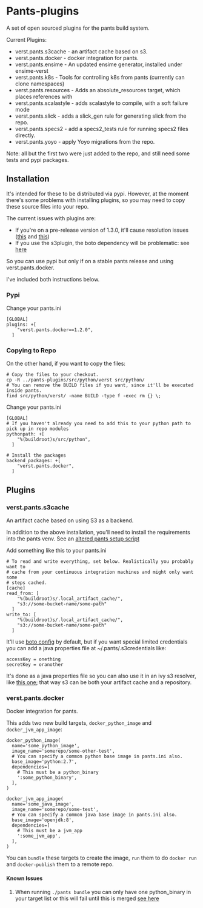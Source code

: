 # Pants-plugins

A set of open sourced plugins for the pants build system.

Current Plugins:

* verst.pants.s3cache - an artifact cache based on s3.
* verst.pants.docker - docker integration for pants.
* verst.pants.ensime - An updated ensime generator, installed under ensime-verst
* verst.pants.k8s - Tools for controlling k8s from pants (currently can clone namespaces)
* verst.pants.resources - Adds an absolute_resources target, which places references with
* verst.pants.scalastyle - adds scalastyle to compile, with a soft failure mode
* verst.pants.slick - adds a slick_gen rule for generating slick from the repo.
* verst.pants.specs2 - add a specs2_tests rule for running specs2 files directly.
* verst.pants.yoyo - apply Yoyo migrations from the repo.

Note: all but the first two were just added to the repo, and still need some tests and pypi packages.

## Installation

It's intended for these to be distributed via pypi. However, at the moment there's some problems with installing plugins, so you may need to copy these source files into your repo.

The current issues with plugins are:

* If you're on a pre-release version of 1.3.0, it'll cause resolution issues ([this](https://github.com/pantsbuild/pex/pull/373) and [this](https://github.com/pantsbuild/pex/pull/374))
* If you use the s3plugin, the boto dependency will be problematic: see [here](https://github.com/pantsbuild/pants/issues/4428)

So you can use pypi but only if on a stable pants release and using verst.pants.docker.

I've included both instructions below.

### Pypi

Change your pants.ini

```
[GLOBAL]
plugins: +[
    "verst.pants.docker==1.2.0",
  ]
```

### Copying to Repo

On the other hand, if you want to copy the files:

```
# Copy the files to your checkout.
cp -R ../pants-plugins/src/python/verst src/python/
# You can remove the BUILD files if you want, since it'll be executed inside pants.
find src/python/verst/ -name BUILD -type f -exec rm {} \;
```

Change your pants.ini

```
[GLOBAL]
# If you haven't already you need to add this to your python path to pick up in repo modules
pythonpath: +[
    "%(buildroot)s/src/python",
  ]

# Install the packages
backend_packages: +[
    "verst.pants.docker",
  ]
```

## Plugins

### verst.pants.s3cache

An artifact cache based on using S3 as a backend.

In addition to the above installation, you'll need to install the requirements into the pants venv. See an [altered pants setup script](pants.extrareqs)

Add something like this to your pants.ini

```
# To read and write everything, set below. Realistically you probably want to
# cache from your continuous integration machines and might only want some
# steps cached.
[cache]
read_from: [
    "%(buildroot)s/.local_artifact_cache/",
    "s3://some-bucket-name/some-path"
  ]
write_to: [
    "%(buildroot)s/.local_artifact_cache/",
    "s3://some-bucket-name/some-path"
  ]
```

It'll use [boto config](http://boto3.readthedocs.io/en/latest/guide/quickstart.html#configuration) by default, but if you want special limited credentials you can add a java properties file at ~/.pants/.s3credentials like:

```
accessKey = onething
secretKey = oranother
```

It's done as a java properties file so you can also use it in an ivy s3 resolver, like [this one](https://github.com/ActionIQ/s3-ivy-resolver); that way s3 can be both your artifact cache and a repository.

### verst.pants.docker

Docker integration for pants.

This adds two new build targets, `docker_python_image` and `docker_jvm_app_image`:

```
docker_python_image(
  name='some_python_image',
  image_name='somerepo/some-other-test',
  # You can specify a common python base image in pants.ini also.
  base_image='python:2.7',
  dependencies=[
    # This must be a python_binary
    ':some_python_binary',
  ],
)

docker_jvm_app_image(
  name='some_java_image',
  image_name='somerepo/some-test',
  # You can specify a common java base image in pants.ini also.
  base_image='openjdk:8',
  dependencies=[
    # This must be a jvm_app
    ':some_jvm_app',
  ],
)
```

You can `bundle` these targets to create the image, `run` them to do `docker run` and `docker-publish` them to a remote repo.

#### Known Issues

1. When running `./pants bundle` you can only have one python_binary in your target list or this will fail until this is merged [see here](https://github.com/pantsbuild/pants/pull/3993)
